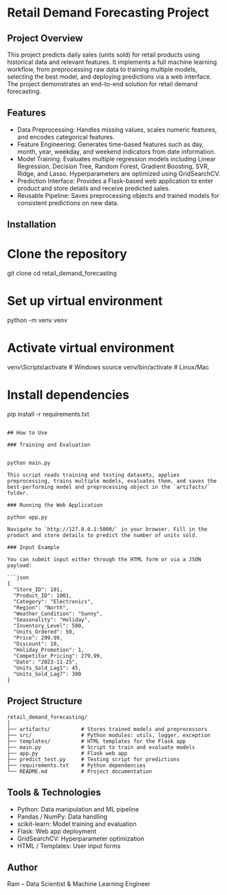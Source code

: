 
# Retail Demand Forecasting Project

## Project Overview

This project predicts daily sales (units sold) for retail products using historical data and relevant features. It implements a full machine learning workflow, from preprocessing raw data to training multiple models, selecting the best model, and deploying predictions via a web interface. The project demonstrates an end-to-end solution for retail demand forecasting.

## Features

* Data Preprocessing: Handles missing values, scales numeric features, and encodes categorical features.
* Feature Engineering: Generates time-based features such as day, month, year, weekday, and weekend indicators from date information.
* Model Training: Evaluates multiple regression models including Linear Regression, Decision Tree, Random Forest, Gradient Boosting, SVR, Ridge, and Lasso. Hyperparameters are optimized using GridSearchCV.
* Prediction Interface: Provides a Flask-based web application to enter product and store details and receive predicted sales.
* Reusable Pipeline: Saves preprocessing objects and trained models for consistent predictions on new data.

## Installation

# Clone the repository
git clone <your-repo-link>
cd retail_demand_forecasting

# Set up virtual environment
python -m venv venv
# Activate virtual environment
venv\Scripts\activate  # Windows
source venv/bin/activate  # Linux/Mac

# Install dependencies
pip install -r requirements.txt
```

## How to Use

### Training and Evaluation


python main.py

This script reads training and testing datasets, applies preprocessing, trains multiple models, evaluates them, and saves the best-performing model and preprocessing object in the `artifacts/` folder.

### Running the Web Application

python app.py

Navigate to `http://127.0.0.1:5000/` in your browser. Fill in the product and store details to predict the number of units sold.

### Input Example

You can submit input either through the HTML form or via a JSON payload:

```json
{
  "Store_ID": 101,
  "Product_ID": 1001,
  "Category": "Electronics",
  "Region": "North",
  "Weather_Condition": "Sunny",
  "Seasonality": "Holiday",
  "Inventory_Level": 500,
  "Units_Ordered": 50,
  "Price": 299.99,
  "Discount": 10,
  "Holiday_Promotion": 1,
  "Competitor_Pricing": 279.99,
  "Date": "2023-11-25",
  "Units_Sold_Lag1": 45,
  "Units_Sold_Lag7": 300
}
```

## Project Structure

```
retail_demand_forecasting/
│
├── artifacts/          # Stores trained models and preprocessors
├── src/                # Python modules: utils, logger, exception
├── templates/          # HTML templates for the Flask app
├── main.py             # Script to train and evaluate models
├── app.py              # Flask web app
├── predict_test.py     # Testing script for predictions
├── requirements.txt    # Python dependencies
└── README.md           # Project documentation
```

## Tools & Technologies

* Python: Data manipulation and ML pipeline
* Pandas / NumPy: Data handling
* scikit-learn: Model training and evaluation
* Flask: Web app deployment
* GridSearchCV: Hyperparameter optimization
* HTML / Templates: User input forms

## Author

Ram – Data Scientist & Machine Learning Engineer


